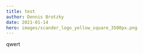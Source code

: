 ```yaml
---
title: test
author: Dennis Brotzky
date: 2021-01-14
hero: images/scander_logo_yellow_square_3500px.png
---
```

qwert